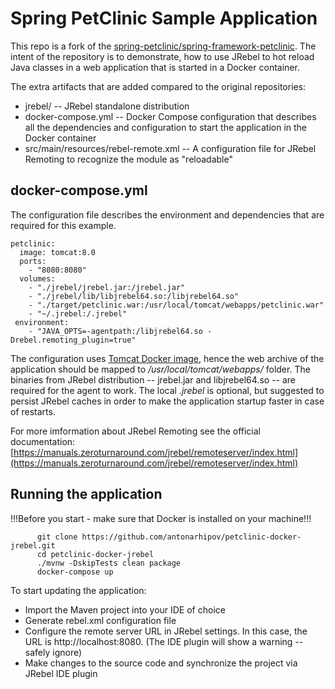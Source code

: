 # Spring PetClinic Sample Application

This repo is a fork of the [spring-petclinic/spring-framework-petclinic](https://github.com/spring-petclinic/spring-framework-petclinic).
The intent of the repository is to demonstrate, how to use JRebel to hot reload Java classes in a web application that is started in a Docker container.

The extra artifacts that are added compared to the original repositories:
* jrebel/ -- JRebel standalone distribution
* docker-compose.yml -- Docker Compose configuration that describes all the dependencies and configuration to start the application in the Docker container
* src/main/resources/rebel-remote.xml -- A configuration file for JRebel Remoting to recognize the module as "reloadable"

## docker-compose.yml

The configuration file describes the environment and dependencies that are required for this example.

```
petclinic:
  image: tomcat:8.0
  ports:
    - "8080:8080"
  volumes:
    - "./jrebel/jrebel.jar:/jrebel.jar"
    - "./jrebel/lib/libjrebel64.so:/libjrebel64.so"
    - "./target/petclinic.war:/usr/local/tomcat/webapps/petclinic.war"
    - "~/.jrebel:/.jrebel"
 environment:
    - "JAVA_OPTS=-agentpath:/libjrebel64.so -Drebel.remoting_plugin=true"
 ```
The configuration uses [Tomcat Docker image](https://hub.docker.com/_/tomcat/), hence the web archive of the application should be mapped to */usr/local/tomcat/webapps/* folder. The binaries from JRebel distribution -- jrebel.jar and libjrebel64.so -- are required for the agent to work. The local *.jrebel* is optional, but suggested to persist JRebel caches in order to make the application startup faster in case of restarts.

For more imformation about JRebel Remoting see the official documentation: [https://manuals.zeroturnaround.com/jrebel/remoteserver/index.html](https://manuals.zeroturnaround.com/jrebel/remoteserver/index.html)

## Running the application

!!!Before you start - make sure that Docker is installed on your machine!!!

```
      git clone https://github.com/antonarhipov/petclinic-docker-jrebel.git
      cd petclinic-docker-jrebel
      ./mvnw -DskipTests clean package
      docker-compose up
```
To start updating the application:
* Import the Maven project into your IDE of choice
* Generate rebel.xml configuration file
* Configure the remote server URL in JRebel settings. In this case, the URL is http://localhost:8080. (The IDE plugin will show a warning -- safely ignore)
* Make changes to the source code and synchronize the project via JRebel IDE plugin










